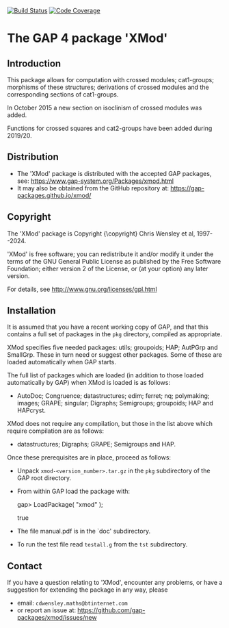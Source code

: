 [![Build Status](https://github.com/gap-packages/xmod/workflows/CI/badge.svg?branch=master)](https://github.com/gap-packages/xmod/actions?query=workflow%3ACI+branch%3Amaster)
[![Code Coverage](https://codecov.io/github/gap-packages/xmod/coverage.svg?branch=master&token=)](https://codecov.io/gh/gap-packages/xmod)

# The GAP 4 package 'XMod' 

## Introduction 

This package allows for computation with crossed modules; cat1-groups; morphisms of these structures; derivations of crossed modules and the corresponding sections of cat1-groups.

In October 2015 a new section on isoclinism of crossed modules was added. 

Functions for crossed squares and cat2-groups have been added during 2019/20.

## Distribution

 * The 'XMod' package is distributed with the accepted GAP packages, see: 
     <https://www.gap-system.org/Packages/xmod.html>
 * It may also be obtained from the GitHub repository at:
     <https://gap-packages.github.io/xmod/> 

## Copyright

The 'XMod' package is Copyright {\copyright} Chris Wensley et al, 1997--2024. 

'XMod' is free software; you can redistribute it and/or modify
it under the terms of the GNU General Public License as published by
the Free Software Foundation; either version 2 of the License, or
(at your option) any later version. 

For details, see <http://www.gnu.org/licenses/gpl.html> 

## Installation

It is assumed that you have a recent working copy of GAP, and that this contains a full set of packages in the `pkg` directory, compiled as appropriate. 

XMod specifies five needed packages: utils; groupoids; HAP; AutPGrp and SmallGrp.  These in turn need or suggest other packages.  Some of these are loaded automatically when GAP starts. 

The full list of packages which are loaded (in addition to those loaded automatically by GAP) when XMod is loaded is as follows: 
 * AutoDoc; Congruence; datastructures; edim; ferret; nq; polymaking; images; GRAPE; singular; Digraphs; Semigroups; groupoids; HAP and HAPcryst.

XMod does not require any compilation, but those in the list above which require compilation are as follows: 
 * datastructures; Digraphs; GRAPE; Semigroups and HAP. 

Once these prerequisites are in place, proceed as follows: 

 * Unpack `xmod-<version_number>.tar.gz` in the `pkg` subdirectory of the GAP root directory.
 * From within GAP load the package with:

    gap> LoadPackage( "xmod" );

    true

 * The file manual.pdf is in the `doc' subdirectory.
 * To run the test file read `testall.g` from the `tst` subdirectory. 

## Contact

If you have a question relating to 'XMod', encounter any problems, or have a suggestion for extending the package in any way, please 
 * email: `cdwensley.maths@btinternet.com` 
 * or report an issue at: <https://github.com/gap-packages/xmod/issues/new> 
